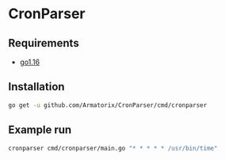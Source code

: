 # CronParser

## Requirements

* [go1.16](https://golang.org/doc/install)

## Installation

``` bash
go get -u github.com/Armatorix/CronParser/cmd/cronparser
```

## Example run

``` bash
cronparser cmd/cronparser/main.go "* * * * * /usr/bin/time"
```
